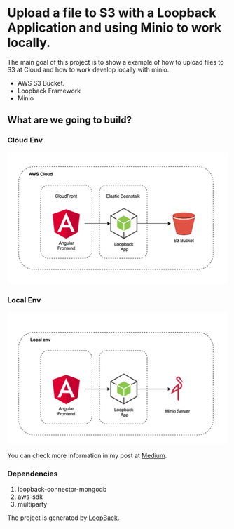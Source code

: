 # Upload a file to S3 with a Loopback Application and using Minio to work locally.

The main goal of this project is to show a example of how to upload files to S3 at Cloud and how to work develop locally with minio.


- AWS S3 Bucket.
- Loopback Framework
-   Minio

## What are we going to build?


### Cloud Env

![cloud](./images/diagram.jpg)

### Local Env

![cloud](./images/local_env.jpg)


You can check more information in my post at [Medium](https://medium.com/@ricardo_fideles/upload-a-file-to-s3-with-a-loopback-application-and-using-minio-to-work-locally-96d7800b4c2c).


### Dependencies

1. loopback-connector-mongodb
2. aws-sdk
3. multiparty


The project is generated by [LoopBack](http://loopback.io).
